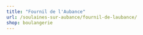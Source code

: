 ```yaml
---
title: "Fournil de l'Aubance"
url: /soulaines-sur-aubance/fournil-de-laubance/
shop: boulangerie
---
```

